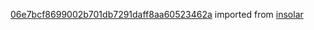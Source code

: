 [06e7bcf8699002b701db7291daff8aa60523462a](https://github.com/insolar/insolar/commit/06e7bcf8699002b701db7291daff8aa60523462a) imported from [insolar](https://github.com/insolar/insolar)
